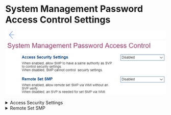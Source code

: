 # System Management Password Access Control Settings #
![](./img/smpaccesscontrol.png)

<details><summary>Access Security Settings</summary>
One of 2 states:

1. **Disabled** – SMP cannot control security settings. Default. 
2. Enabled – allows SMP to have the same authority as SVP to control security settings.

| WMI Setting name | Values | SVP Req'd | AMD/Intel |
|:---|:---|:---|:---|
|  |  |  | Both |
</details>


<details><summary>Remote Set SMP</summary>

Whether an SVP is needed to set SMP via WMI.

One of 2 states:

1. **Disabled** – Default.
2. Enabled.

| WMI Setting name | Values | SVP Req'd | AMD/Intel |
|:---|:---|:---|:---|
|  |  |  | Both |
</details>
